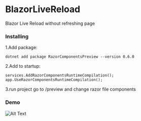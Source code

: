 # BlazorLiveReload
Blazor Live Reload without refreshing page
### Installing
1.Add package: 
```
dotnet add package RazorComponentsPreview --version 0.6.0
```
2.Add to startup: 
```
services.AddRazorComponentsRuntimeCompilation();
app.UseRazorComponentsRuntimeCompilation();
```
3.run project go to /preview and change razor file components

### Demo
![Alt Text](https://media.giphy.com/media/QVhHivBsXgSctpqt4s/giphy.gif)



